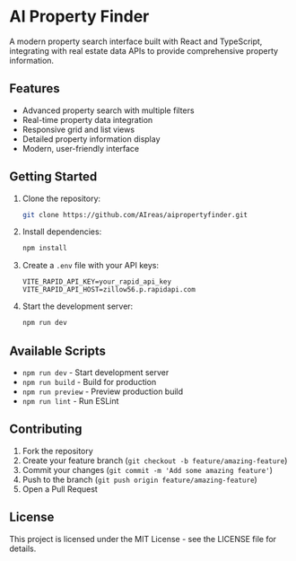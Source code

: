 
# AI Property Finder

A modern property search interface built with React and TypeScript, integrating with real estate data APIs to provide comprehensive property information.

## Features

- Advanced property search with multiple filters
- Real-time property data integration
- Responsive grid and list views
- Detailed property information display
- Modern, user-friendly interface

## Getting Started

1. Clone the repository:
   ```bash
   git clone https://github.com/AIreas/aipropertyfinder.git
   ```

2. Install dependencies:
   ```bash
   npm install
   ```

3. Create a `.env` file with your API keys:
   ```
   VITE_RAPID_API_KEY=your_rapid_api_key
   VITE_RAPID_API_HOST=zillow56.p.rapidapi.com
   ```

4. Start the development server:
   ```bash
   npm run dev
   ```

## Available Scripts

- `npm run dev` - Start development server
- `npm run build` - Build for production
- `npm run preview` - Preview production build
- `npm run lint` - Run ESLint

## Contributing

1. Fork the repository
2. Create your feature branch (`git checkout -b feature/amazing-feature`)
3. Commit your changes (`git commit -m 'Add some amazing feature'`)
4. Push to the branch (`git push origin feature/amazing-feature`)
5. Open a Pull Request

## License

This project is licensed under the MIT License - see the LICENSE file for details.
